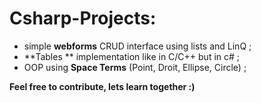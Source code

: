 # Csharp-Projects:
- simple **webforms** CRUD interface using lists and LinQ  ;
- **Tables ** implementation like in C/C++ but in c#  ;
- OOP using **Space Terms** (Point, Droit, Ellipse, Circle) ;


**Feel free to contribute, lets learn together :)** 
